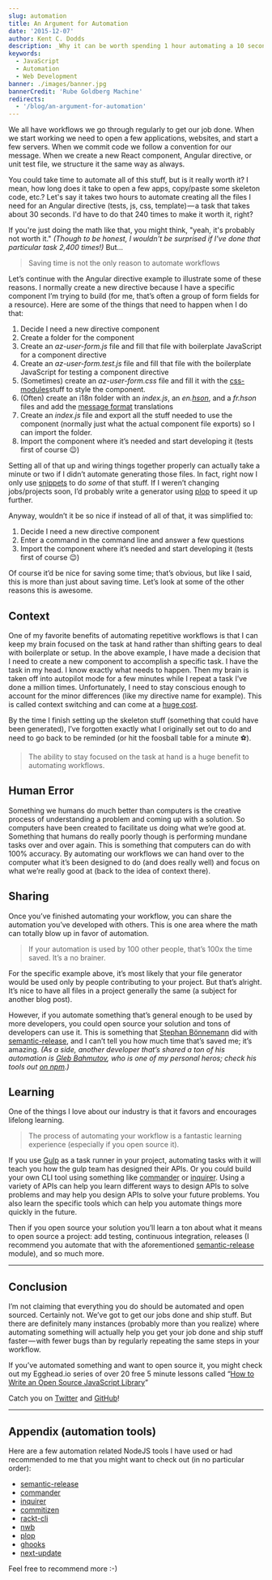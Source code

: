 ```yaml
---
slug: automation
title: An Argument for Automation
date: '2015-12-07'
author: Kent C. Dodds
description: _Why it can be worth spending 1 hour automating a 10 second task_
keywords:
  - JavaScript
  - Automation
  - Web Development
banner: ./images/banner.jpg
bannerCredit: 'Rube Goldberg Machine'
redirects:
  - '/blog/an-argument-for-automation'
---
```


We all have workflows we go through regularly to get our job done. When we start
working we need to open a few applications, websites, and start a few servers.
When we commit code we follow a convention for our message. When we create a new
React component, Angular directive, or unit test file, we structure it the same
way as always.

You could take time to automate all of this stuff, but is it really worth it? I
mean, how long does it take to open a few apps, copy/paste some skeleton code,
etc.? Let's say it takes two hours to automate creating all the files I need for
an Angular directive (tests, js, css, template) — a task that takes about 30
seconds. I'd have to do that 240 times to make it worth it, right?

If you're just doing the math like that, you might think, "yeah, it's probably
not worth it." _(Though to be honest, I wouldn't be surprised if I've done that
particular task 2,400 times!)_ But...

> Saving time is not the only reason to automate workflows

Let’s continue with the Angular directive example to illustrate some of these
reasons. I normally create a new directive because I have a specific component
I’m trying to build (for me, that’s often a group of form fields for a
resource). Here are some of the things that need to happen when I do that:

1.  Decide I need a new directive component
2.  Create a folder for the component
3.  Create an _az-user-form.js_ file and fill that file with boilerplate
    JavaScript for a component directive
4.  Create an _az-user-form.test.js_ file and fill that file with the
    boilerplate JavaScript for testing a component directive
5.  (Sometimes) create an _az-user-form.css_ file and fill it with the
    [css-modules](http://glenmaddern.com/articles/css-modules)stuff to style the
    component.
6.  (Often) create an i18n folder with an _index.js_, an
    _en.[hson](http://npm.im/hanson)_, and a _fr.hson_ files and add the
    [message format](http://npm.im/messageformat) translations
7.  Create an _index.js_ file and export all the stuff needed to use the
    component (normally just what the actual component file exports) so I can
    import the folder.
8.  Import the component where it’s needed and start developing it (tests first
    of course 😉)

Setting all of that up and wiring things together properly can actually take a
minute or two if I didn’t automate generating those files. In fact, right now I
only use
[snippets](https://github.com/kentcdodds/dotfiles/tree/master/.janus/vim-kentcdodds-snippets/snippets)
to do _some_ of that stuff. If I weren’t changing jobs/projects soon, I’d
probably write a generator using [plop](http://npm.im/plop) to speed it up
further.

Anyway, wouldn’t it be so nice if instead of all of that, it was simplified to:

1. Decide I need a new directive component
2. Enter a command in the command line and answer a few questions
3. Import the component where it’s needed and start developing it (tests first
   of course 😉)

Of course it’d be nice for saving some time; that’s obvious, but like I said,
this is more than just about saving time. Let’s look at some of the other
reasons this is awesome.

## Context

One of my favorite benefits of automating repetitive workflows is that I can
keep my brain focused on the task at hand rather than shifting gears to deal
with boilerplate or setup. In the above example, I have made a decision that I
need to create a new component to accomplish a specific task. I have the task in
my head. I know exactly what needs to happen. Then my brain is taken off into
autopilot mode for a few minutes while I repeat a task I’ve done a million
times. Unfortunately, I need to stay conscious enough to account for the minor
differences (like my directive name for example). This is called context
switching and can come at a
[huge cost](http://www.petrikainulainen.net/software-development/processes/the-cost-of-context-switching/).

By the time I finish setting up the skeleton stuff (something that could have
been generated), I’ve forgotten exactly what I originally set out to do and need
to go back to be reminded (or hit the foosball table for a minute ⚽️).

> The ability to stay focused on the task at hand is a huge benefit to
> automating workflows.

## Human Error

Something we humans do much better than computers is the creative process of
understanding a problem and coming up with a solution. So computers have been
created to facilitate us doing what we’re good at. Something that humans do
really poorly though is performing mundane tasks over and over again. This is
something that computers can do with 100% accuracy. By automating our workflows
we can hand over to the computer what it’s been designed to do (and does really
well) and focus on what we’re really good at (back to the idea of context
there).

## Sharing

Once you’ve finished automating your workflow, you can share the automation
you’ve developed with others. This is one area where the math can totally blow
up in favor of automation.

> If your automation is used by 100 other people, that’s 100x the time saved.
> It’s a no brainer.

For the specific example above, it’s most likely that your file generator would
be used only by people contributing to your project. But that’s alright. It’s
nice to have all files in a project generally the same (a subject for another
blog post).

However, if you automate something that’s general enough to be used by more
developers, you could open source your solution and tons of developers can use
it. This is something that [Stephan Bönnemann](https://medium.com/@boennemann)
did with [semantic-release](http://npm.im/semantic-release), and I can’t tell
you how much time that’s saved me; it’s amazing. _(As a side, another developer
that’s shared a ton of his automation is
[Gleb Bahmutov](https://medium.com/@bahmutov), who is one of my personal heros;
check his tools out [on npm](https://www.npmjs.com/~bahmutov).)_

## Learning

One of the things I love about our industry is that it favors and encourages
lifelong learning.

> The process of automating your workflow is a fantastic learning experience
> (especially if you open source it).

If you use [Gulp](http://npm.im/gulp) as a task runner in your project,
automating tasks with it will teach you how the gulp team has designed their
APIs. Or you could build your own CLI tool using something like
[commander](http://npm.im/commander) or [inquirer](http://npm.im/inquirer).
Using a variety of APIs can help you learn different ways to design APIs to
solve problems and may help you design APIs to solve your future problems. You
also learn the specific tools which can help you automate things more quickly in
the future.

Then if you open source your solution you’ll learn a ton about what it means to
open source a project: add testing, continuous integration, releases (I
recommend you automate that with the aforementioned
[semantic-release](http://npm.im/semantic-release) module), and so much more.

---

## Conclusion

I’m not claiming that everything you do should be automated and open sourced.
Certainly not. We’ve got to get our jobs done and ship stuff. But there are
definitely many instances (probably more than you realize) where automating
something will actually help you get your job done and ship stuff faster — with
fewer bugs than by regularly repeating the same steps in your workflow.

If you’ve automated something and want to open source it, you might check out my
Egghead.io series of over 20 free 5 minute lessons called
“[How to Write an Open Source JavaScript Library](https://egghead.io/series/how-to-write-an-open-source-javascript-library)”

Catch you on [Twitter](https://twitter.com/kentcdodds) and
[GitHub](https://github.com/kentcdodds)!

---

## Appendix (automation tools)

Here are a few automation related NodeJS tools I have used or had recommended to
me that you might want to check out (in no particular order):

- [semantic-release](http://npm.im/semantic-release)
- [commander](http://npm.im/commander)
- [inquirer](http://npm.im/inquirer)
- [commitizen](http://npm.im/commitizen)
- [rackt-cli](http://npm.im/rackt-cli)
- [nwb](http://npm.im/nwb)
- [plop](http://npm.im/plop)
- [ghooks](http://npm.im/ghooks)
- [next-update](http://npm.im/next-update)

Feel free to recommend more :-)
